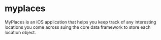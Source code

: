 # myplaces
MyPlaces is an iOS application that helps you keep track of any interesting locations you come across suing the core data framework to store each location object.
